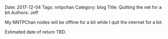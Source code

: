 Date: 2017-12-04
Tags: nntpchan
Category: blog
Title: Quitting the net for a bit
Authors: Jeff

My NNTPChan nodes will be offline for a bit while I quit the internet for a bit.

Estimated date of return TBD.
